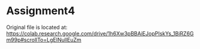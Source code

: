 # Assignment4
Original file is located at:
https://colab.research.google.com/drive/1h6Xw3pBBAiEJopPIskYs_1BiRZ6Gm99p#scrollTo=LgEINullEuZm
